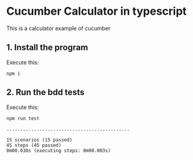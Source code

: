 # Cucumber Calculator in typescript

This is a calculator example of cucumber

## 1. Install the program

Execute this:

```shell
npm i
```

## 2. Run the bdd tests

Execute this:

```shell
npm run test

.............................................

15 scenarios (15 passed)
45 steps (45 passed)
0m00.030s (executing steps: 0m00.003s)
```
